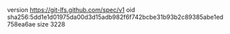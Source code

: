version https://git-lfs.github.com/spec/v1
oid sha256:5dd1e1d01975da00d3d15adb982f6f742bcbe31b93b2c89385abe1ed758ea6ae
size 3228
